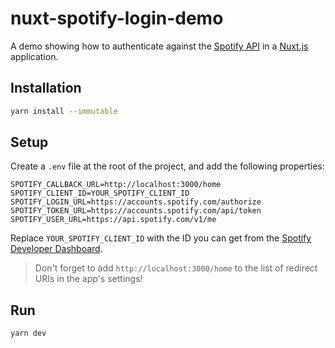# nuxt-spotify-login-demo

A demo showing how to authenticate against the [Spotify API](https://developer.spotify.com/) in a [Nuxt.js](https://nuxtjs.org/) application.

## Installation

```bash
yarn install --immutable
```

## Setup

Create a `.env` file at the root of the project, and add the following properties:

```
SPOTIFY_CALLBACK_URL=http://localhost:3000/home
SPOTIFY_CLIENT_ID=YOUR_SPOTIFY_CLIENT_ID
SPOTIFY_LOGIN_URL=https://accounts.spotify.com/authorize
SPOTIFY_TOKEN_URL=https://accounts.spotify.com/api/token
SPOTIFY_USER_URL=https://api.spotify.com/v1/me
```

Replace `YOUR_SPOTIFY_CLIENT_ID` with the ID you can get from the [Spotify Developer Dashboard](https://developer.spotify.com/dashboard/applications).

> Don't forget to add `http://localhost:3000/home` to the list of redirect URIs in the app's settings!

## Run

```bash
yarn dev
```
